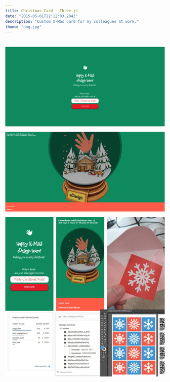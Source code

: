 ```yaml
---
title: Christmas Card - Three.js 
date: "2015-05-01T22:12:03.284Z"
description: "Custom X-Mas card for my colleagues at work."
thumb: "dog.jpg"
---
```

#
![](./intro.png)

![](./globe2.png)

![](./setup.png)